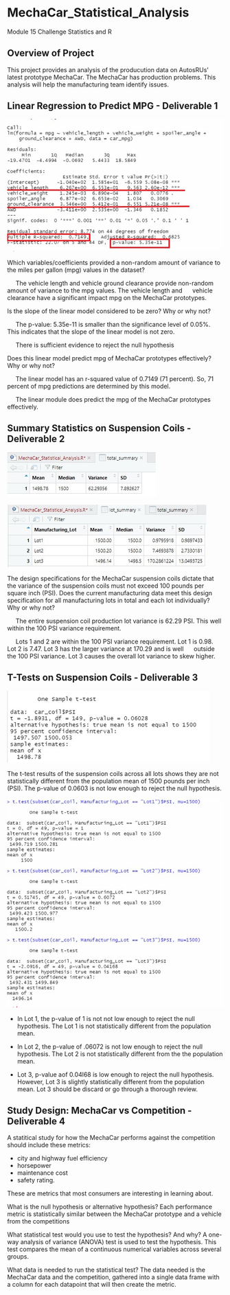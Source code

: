 # MechaCar_Statistical_Analysis
Module 15 Challenge Statistics and R

## Overview of Project
This project provides an analysis of the producution data on AutosRUs' latest prototype MechaCar. The MechaCar has production problems. 
This analysis will help the manufacturing team identify issues. 

## Linear Regression to Predict MPG - Deliverable 1 

![alt text](https://github.com/sarifrey/MechaCar_Statistical_Analysis/blob/main/images/Deliverable_1_LinearRegression.jpg)

Which variables/coefficients provided a non-random amount of variance to the miles per gallon (mpg) values in the dataset?

&nbsp;&nbsp;&nbsp;&nbsp; The vehicle length and vehicle ground clearance provide non-random amount of variance to the mpg values. The vehicle length and &nbsp;&nbsp;&nbsp;&nbsp; vehicle clearance have a significant impact mpg on the MechaCar prototypes.

Is the slope of the linear model considered to be zero? Why or why not?

&nbsp;&nbsp;&nbsp;&nbsp; The p-value: 5.35e-11 is smaller than the significance level of 0.05%. This indicates that the slope of the linear model is not zero.

&nbsp;&nbsp;&nbsp;&nbsp; There is sufficient evidence to reject the null hypothesis

Does this linear model predict mpg of MechaCar prototypes effectively? Why or why not?

&nbsp;&nbsp;&nbsp;&nbsp; The linear model has an r-squared value of 0.7149 (71 percent). So, 71 percent of mpg predictions are determined by this model.

&nbsp;&nbsp;&nbsp;&nbsp; The linear module does predict the mpg of the MechaCar prototypes effectively.

## Summary Statistics on Suspension Coils - Deliverable 2

![alt text](https://github.com/sarifrey/MechaCar_Statistical_Analysis/blob/main/images/Deliverabe_2_PSI_totalsummary.jpg)

![alt text](https://github.com/sarifrey/MechaCar_Statistical_Analysis/blob/main/images/Deliverable_2_PSI_lotsummary.jpg)

The design specifications for the MechaCar suspension coils dictate that the variance of the suspension coils must not exceed 100 pounds per square inch (PSI). Does the current manufacturing data meet this design specification for all manufacturing lots in total and each lot individually? Why or why not?

&nbsp;&nbsp;&nbsp;&nbsp; The entire suspension coil production lot variance is 62.29 PSI. This well within the 100 PSI variance requirement.

&nbsp;&nbsp;&nbsp;&nbsp; Lots 1 and 2 are within the 100 PSI variance requirement. Lot 1 is 0.98. Lot 2 is 7.47. Lot 3 has the larger variance at 170.29 and is well &nbsp;&nbsp;&nbsp;&nbsp; outside the 100 PSI variance. Lot 3 causes the overall lot variance to skew higher.


## T-Tests on Suspension Coils - Deliverable 3

![alt text](https://github.com/sarifrey/MechaCar_Statistical_Analysis/blob/main/images/Deliverable_3_one-sample_t-test.jpg)

The t-test results of the suspension coils across all lots shows they are not statistically different from the population mean of 1500 pounds per inch (PSI). The p-value of 0.0603 is not low enough to reject the null hypothesis. 

![alt text](https://github.com/sarifrey/MechaCar_Statistical_Analysis/blob/main/images/Deliverable_3_Lots_t-test.jpg)

* In Lot 1, the p-value of 1 is not not low enough to reject the null hypothesis. The Lot 1 is not statistically different from the population mean.

* In Lot 2, the p-value of .06072 is not low enough to reject the null hypothesis. The Lot 2 is not statistically different from the the population mean.

* Lot 3, p-value aof 0.04l68 is low enough to reject the null hypothesis. However, Lot 3 is slightly statistically different from the population mean. Lot 3 should be discard or go through a thorough review.

## Study Design: MechaCar vs Competition - Deliverable 4

A statitical study for how the MechaCar performs against the competition should include these metrics:
* city and highway fuel efficiency
* horsepower
* maintenance cost
* safety rating.

These are metrics that most consumers are interesting in learning about. 

What is the null hypothesis or alternative hypothesis?
Each performance metric is statistically similar between the MechaCar prototype and a vehicle from the competitions

What statistical test would you use to test the hypothesis? And why?
A one-way analysis of variance (ANOVA) test is used to test the hypothesis. This test compares the mean of a continuous numerical variables across several groups.

What data is needed to run the statistical test?
The data needed is the MechaCar data and the competition, gathered into a single data frame with a column for each datapoint that will then create the metric.
